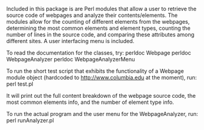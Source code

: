 
Included in this package is are Perl modules that allow a user to retrieve the source code of webpages and analyze their contents/elements. The modules allow for the counting of different elements from the webpages, determining the most common elements and element types, counting the number of lines in the source code, and comparing these attributes among different sites. A user interfacing menu is included.

To read the documentation for the classes, try:
perldoc Webpage
perldoc WebpageAnalyzer
perldoc WebpageAnalyzerMenu

To run the short test script that exhibits the functionality of a Webpage module object (hardcoded to http://www.columbia.edu at the moment), run:
perl test.pl

It will print out the full content breakdown of the webpage source code, the most common elements info, and the number of element type info.

To run the actual program and the user menu for the WebpageAnalyzer, run:
perl runAnalyzer.pl